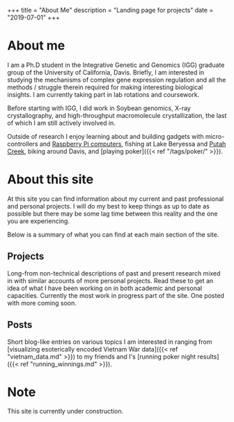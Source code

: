 +++
title = "About Me"
description = "Landing page for projects"
date = "2019-07-01"
+++

# About me

I am a Ph.D student in the Integrative Genetic and Genomics (IGG) graduate group of
the University of California, Davis. Briefly, I am interested in studying
the mechanisms of complex gene expression regulation and all the methods 
/ struggle therein required for making interesting biological insights. 
I am currently taking part in lab rotations and coursework.

Before starting with IGG, I did work in Soybean genomics, X-ray crystallography,
and high-throughput macromolecule crystallization, the last of which I am still actively
involved in.

Outside of research I enjoy learning about and building gadgets with micro-controllers
and [Raspberry Pi computers](https://github.com/EthanHolleman/fridge_master_2000), 
fishing at Lake Beryessa and [Putah Creek](/posts/putah_fishing/), biking
around Davis, and 
[playing poker]({{< ref "/tags/poker/" >}}).

# About this site

At this site you can find information about my current and past professional and
personal projects. I will do my best to keep things as up to date as possible but there
may be some lag time between this reality and the one you are experiencing. 

Below is a summary of what you can find at each main section of the site.

## Projects

Long-from non-technical descriptions of past and present research mixed in with
similar accounts of more personal projects. Read these to get an idea of what
I have been working on in both academic and personal capacities. Currently the most
work in progress part of the site. One posted with more coming soon.

## Posts

Short blog-like entries on various topics I am interested in ranging from
[visualizing esoterically encoded Vietnam War data]({{< ref "vietnam_data.md" >}})
to my friends and I's [running poker night results]({{< ref "running_winnings.md" >}}).

# Note

This site is currently under construction.





